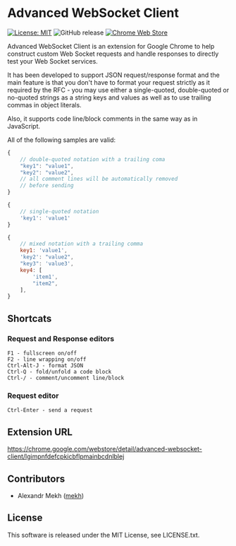 # Advanced WebSocket Client

[![License: MIT](https://img.shields.io/badge/License-MIT-yellow.svg)](https://opensource.org/licenses/MIT)
![GitHub release](https://img.shields.io/github/v/release/mekh/advanced-websocket-client)
[![Chrome Web Store](https://img.shields.io/chrome-web-store/v/lgimpnfdefcpkicbflpmainbcdnlblej)](https://chrome.google.com/webstore/detail/advanced-websocket-client/lgimpnfdefcpkicbflpmainbcdnlblej)

Advanced WebSocket Client is an extension for Google Chrome
to help construct custom Web Socket requests
and handle responses to directly test your Web Socket services.

It has been developed to support JSON request/response format and the main feature 
is that you don't have to format your request strictly as it required by the RFC - 
you may use either a single-quoted, double-quoted or no-quoted strings as a string keys and values
as well as to use trailing commas in object literals.

Also, it supports code line/block comments in the same way as in JavaScript.

All of the following samples are valid:
```javascript
{
    // double-quoted notation with a trailing coma
    "key1": "value1",
    "key2": "value2",
    // all comment lines will be automatically removed
    // before sending
}
````
```javascript
{
    // single-quoted notation
    'key1': 'value1'
}
```
```javascript
{
    // mixed notation with a trailing comma
    key1: 'value1',
    'key2': "value2",
    "key3": 'value3',
    key4: [
        'item1',
        "item2",
    ],
}
```
## Shortcats

### Request and Response editors
    F1 - fullscreen on/off
    F2 - line wrapping on/off
    Ctrl-Alt-J - format JSON
    Ctrl-Q - fold/unfold a code block
    Ctrl-/ - comment/uncomment line/block
    
### Request editor
    Ctrl-Enter - send a request

## Extension URL
https://chrome.google.com/webstore/detail/advanced-websocket-client/lgimpnfdefcpkicbflpmainbcdnlblej

## Contributors

- Alexandr Mekh ([mekh](https://github.com/mekh))
        
## License

This software is released under the MIT License, see LICENSE.txt.
